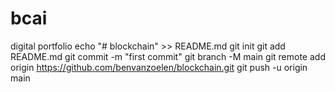 # bcai
digital portfolio 
echo "# blockchain" >> README.md
git init
git add README.md
git commit -m "first commit"
git branch -M main
git remote add origin https://github.com/benvanzoelen/blockchain.git
git push -u origin main
